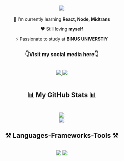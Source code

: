 <h1 align="center">
    <img src="https://readme-typing-svg.herokuapp.com/?font=Righteous&size=35&center=true&vCenter=true&width=500&height=70&duration=4000&lines=Hi+There!+👋;+I'm+Panjoel!;" />
</h1>

<div align="center">
 
 🌱 I’m currently learning **React, Node, Midtrans**

 ❤️ Still loving **myself**

 ⚡ Passionate to study at **BINUS UNIVERSTIY**

</div>

<h3 align="center">👇Visit my social media here👇</h3>
<br/>

 <div align="center"> 
  <a href="https://www.linkedin.com/in/panji-putra-ardian-872952273/" target="_blank">
    <img src="https://img.shields.io/badge/LinkedIn-0077B5?style=for-the-badge&logo=linkedin&logoColor=white" target="_blank" />
  </a>
  <a href="https://www.instagram.com/panpanjoel/" target="_blank">
    <img src="https://img.shields.io/badge/Instagram-E4405F?style=for-the-badge&logo=instagram&logoColor=white" target="_blank" />
  </a>
</div>

<br/>

<h2 align="center">📊 My GitHub Stats 📊</h2>
<br/>
<div align="center">
    <img src="https://github-readme-stats.vercel.app/api?username=Panjiiiiiii&show_icons=true&theme=tokyonight"/>
<br/>
    <img src="https://github-readme-stats.vercel.app/api/top-langs/?username=Panjiiiiiii&layout=donut&theme=tokyonight&hide=html,css,hack,mdx"/>
</div>

<h2 align="center">⚒️ Languages-Frameworks-Tools ⚒️</h2>
<br/>
<div align="center">
    <img src="https://skillicons.dev/icons?i=react,bootstrap,tailwind,typescript,next,github,prisma" />
    <img src="https://skillicons.dev/icons?i=nodejs,python,javascript,express,java,mysql,php" /><br>
</div>
